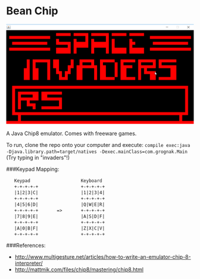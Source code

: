 # Bean Chip

![Project Screenshot](screenshot.png)

A Java Chip8 emulator. Comes with freeware games.

To run, clone the repo onto your computer and execute: 
`compile exec:java -Djava.library.path=target/natives -Dexec.mainClass=com.grognak.Main`
(Try typing in "invaders"!)

###Keypad Mapping:
```
   Keypad                   Keyboard
   +-+-+-+-+                +-+-+-+-+
   |1|2|3|C|                |1|2|3|4|
   +-+-+-+-+                +-+-+-+-+
   |4|5|6|D|                |Q|W|E|R|
   +-+-+-+-+       =>       +-+-+-+-+
   |7|8|9|E|                |A|S|D|F|
   +-+-+-+-+                +-+-+-+-+
   |A|0|B|F|                |Z|X|C|V|
   +-+-+-+-+                +-+-+-+-+
```

###References:
* http://www.multigesture.net/articles/how-to-write-an-emulator-chip-8-interpreter/
* http://mattmik.com/files/chip8/mastering/chip8.html
